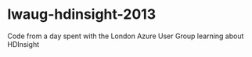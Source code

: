 lwaug-hdinsight-2013
====================

Code from a day spent with the London Azure User Group learning about HDInsight
